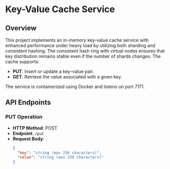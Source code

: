 #  Key-Value Cache Service

## Overview
This project implements an in-memory key-value cache service with enhanced performance under heavy load by utilizing both sharding and consistent hashing. The consistent hash ring with virtual nodes ensures that key distribution remains stable even if the number of shards changes. The cache supports:
- **PUT**: Insert or update a key–value pair.
- **GET**: Retrieve the value associated with a given key.

The service is containerized using Docker and listens on port 7171.

## API Endpoints

### PUT Operation
- **HTTP Method**: POST
- **Endpoint**: `/put`
- **Request Body**:
  ```json
  {
    "key": "string (max 256 characters)",
    "value": "string (max 256 characters)"
  }